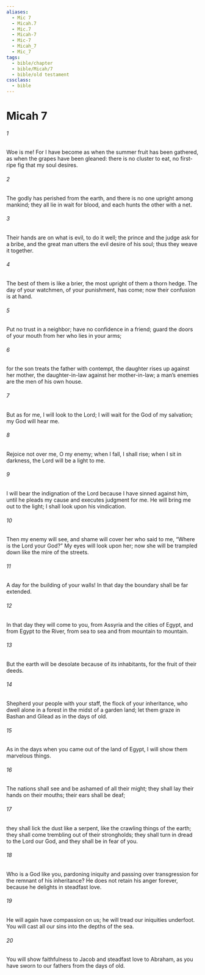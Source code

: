 ```yaml
---
aliases:
  - Mic 7
  - Micah.7
  - Mic.7
  - Micah-7
  - Mic-7
  - Micah_7
  - Mic_7
tags:
  - bible/chapter
  - bible/Micah/7
  - bible/old testament
cssclass:
  - bible
---
```


# Micah 7

###### 1
Woe is me! For I have become as when the summer fruit has been gathered, as when the grapes have been gleaned: there is no cluster to eat, no first-ripe fig that my soul desires.
###### 2
The godly has perished from the earth, and there is no one upright among mankind; they all lie in wait for blood, and each hunts the other with a net.
###### 3
Their hands are on what is evil, to do it well; the prince and the judge ask for a bribe, and the great man utters the evil desire of his soul; thus they weave it together.
###### 4
The best of them is like a brier, the most upright of them a thorn hedge. The day of your watchmen, of your punishment, has come; now their confusion is at hand.
###### 5
Put no trust in a neighbor; have no confidence in a friend; guard the doors of your mouth from her who lies in your arms;
###### 6
for the son treats the father with contempt, the daughter rises up against her mother, the daughter-in-law against her mother-in-law; a man’s enemies are the men of his own house.
###### 7
But as for me, I will look to the Lord; I will wait for the God of my salvation; my God will hear me.
###### 8
Rejoice not over me, O my enemy; when I fall, I shall rise; when I sit in darkness, the Lord will be a light to me.
###### 9
I will bear the indignation of the Lord because I have sinned against him, until he pleads my cause and executes judgment for me. He will bring me out to the light; I shall look upon his vindication.
###### 10
Then my enemy will see, and shame will cover her who said to me, “Where is the Lord your God?” My eyes will look upon her; now she will be trampled down like the mire of the streets.
###### 11
A day for the building of your walls! In that day the boundary shall be far extended.
###### 12
In that day they will come to you, from Assyria and the cities of Egypt, and from Egypt to the River, from sea to sea and from mountain to mountain.
###### 13
But the earth will be desolate because of its inhabitants, for the fruit of their deeds.
###### 14
Shepherd your people with your staff, the flock of your inheritance, who dwell alone in a forest in the midst of a garden land; let them graze in Bashan and Gilead as in the days of old.
###### 15
As in the days when you came out of the land of Egypt, I will show them marvelous things.
###### 16
The nations shall see and be ashamed of all their might; they shall lay their hands on their mouths; their ears shall be deaf;
###### 17
they shall lick the dust like a serpent, like the crawling things of the earth; they shall come trembling out of their strongholds; they shall turn in dread to the Lord our God, and they shall be in fear of you.
###### 18
Who is a God like you, pardoning iniquity and passing over transgression for the remnant of his inheritance? He does not retain his anger forever, because he delights in steadfast love.
###### 19
He will again have compassion on us; he will tread our iniquities underfoot. You will cast all our sins into the depths of the sea.
###### 20
You will show faithfulness to Jacob and steadfast love to Abraham, as you have sworn to our fathers from the days of old.


